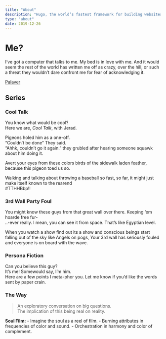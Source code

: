```yaml
---
title: "About"
description: "Hugo, the world’s fastest framework for building websites"
type: "about"
date: 2019-12-26
---
```



# Me?

I’ve got a computer that talks to me. My bed is in love with me. And it would seem the rest of the world has written me off as crazy, over the hill, or such a threat they wouldn’t dare confront me for fear of acknowledging it. <br>

[Palaver](https://palaver.jerad.xyz)

## Series   

### Cool Talk  

You know what would be cool? <br>
Here we are, _Cool Talk_, with Jerad. <br>

Pigeons holed him as a one-off. <br>
“Couldn’t be done” They said. <br>
“Ahhk, couldn’t go it again.” they grubled after hearing someone squawk about him doing it. <br>

Avert your eyes from these colors birds of the sidewalk laden feather, because this pigeon toed us so. <br>

Walking and talking about throwing a baseball so fast, so far, it might just make itself known to the rearend <br>
#TTHHBbp!! <br>


### 3rd Wall Party Foul   

You might know these guys from that great wall over there. Keeping ‘em hoarde free fur-<br>
..-ever really. I mean, you can see it from space. That’s like Egyptian level. <br>

When you watch a show find out its a show and conscious beings start falling out of the sky like Angels on pogs, Your 3rd wall has seriously fouled and everyone is on board with the wave.


### Persona Fiction   

Can you believe this guy? <br>
It’s me! Somewould say, I’m him. <br>
Here are a few points I meta-phor you. Let me know if you’d like the words sent by paper crain. <br>


### The Way  

> An exploratory conversation on big questions. <br>
> The implication of this being real on reality. <br>

**Soul Film:**
    - Imagine the soul as a reel of film. 
    - Burning attributes in frequencies of color and sound. 
    - Orchestration in harmony and color of complement.
